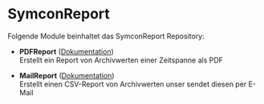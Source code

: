 # SymconReport

Folgende Module beinhaltet das SymconReport Repository:

- __PDFReport__ ([Dokumentation](PDFReport))  
	Erstellt ein Report von Archivwerten einer Zeitspanne als PDF

- __MailReport__ ([Dokumentation](MailReport))  
	Erstellt einen CSV-Report von Archivwerten unser sendet diesen per E-Mail